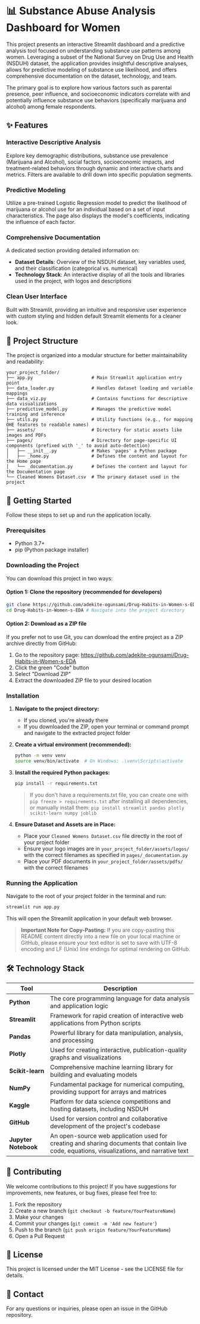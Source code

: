 # 📊 Substance Abuse Analysis Dashboard for Women

This project presents an interactive Streamlit dashboard and a predictive analysis tool focused on understanding substance use patterns among women. Leveraging a subset of the National Survey on Drug Use and Health (NSDUH) dataset, the application provides insightful descriptive analyses, allows for predictive modeling of substance use likelihood, and offers comprehensive documentation on the dataset, technology, and team.

The primary goal is to explore how various factors such as parental presence, peer influence, and socioeconomic indicators correlate with and potentially influence substance use behaviors (specifically marijuana and alcohol) among female respondents.

## ✨ Features

### Interactive Descriptive Analysis
Explore key demographic distributions, substance use prevalence (Marijuana and Alcohol), social factors, socioeconomic impacts, and treatment-related behaviors through dynamic and interactive charts and metrics. Filters are available to drill down into specific population segments.

### Predictive Modeling
Utilize a pre-trained Logistic Regression model to predict the likelihood of marijuana or alcohol use for an individual based on a set of input characteristics. The page also displays the model's coefficients, indicating the influence of each factor.

### Comprehensive Documentation
A dedicated section providing detailed information on:

- **Dataset Details**: Overview of the NSDUH dataset, key variables used, and their classification (categorical vs. numerical)
- **Technology Stack**: An interactive display of all the tools and libraries used in the project, with logos and descriptions

### Clean User Interface
Built with Streamlit, providing an intuitive and responsive user experience with custom styling and hidden default Streamlit elements for a cleaner look.

## 📁 Project Structure

The project is organized into a modular structure for better maintainability and readability:

```
your_project_folder/
├── app.py                      # Main Streamlit application entry point
├── data_loader.py              # Handles dataset loading and variable mappings
├── data_viz.py                 # Contains functions for descriptive data visualizations
├── predictive_model.py         # Manages the predictive model training and inference
├── utils.py                    # Utility functions (e.g., for mapping OHE features to readable names)
├── assets/                     # Directory for static assets like images and PDFs
├── pages/                      # Directory for page-specific UI components (prefixed with '_' to avoid auto-detection)
│   ├── __init__.py             # Makes 'pages' a Python package
│   ├── _home.py                # Defines the content and layout for the Home page
│   └── _documentation.py       # Defines the content and layout for the Documentation page
└── Cleaned Womens Dataset.csv  # The primary dataset used in the project
```

## 🚀 Getting Started

Follow these steps to set up and run the application locally.

### Prerequisites
- Python 3.7+
- pip (Python package installer)

### Downloading the Project

You can download this project in two ways:

#### Option 1: Clone the repository (recommended for developers)
```bash
git clone https://github.com/adekite-ogunsami/Drug-Habits-in-Women-s-EDA.git
cd Drug-Habits-in-Women-s-EDA # Navigate into the project directory
```

#### Option 2: Download as a ZIP file
If you prefer not to use Git, you can download the entire project as a ZIP archive directly from GitHub:

1. Go to the repository page: https://github.com/adekite-ogunsami/Drug-Habits-in-Women-s-EDA
2. Click the green "Code" button
3. Select "Download ZIP"
4. Extract the downloaded ZIP file to your desired location

### Installation

1. **Navigate to the project directory:**
   - If you cloned, you're already there
   - If you downloaded the ZIP, open your terminal or command prompt and navigate to the extracted project folder

2. **Create a virtual environment (recommended):**
   ```bash
   python -m venv venv
   source venv/bin/activate  # On Windows: .\venv\Scripts\activate
   ```

3. **Install the required Python packages:**
   ```bash
   pip install -r requirements.txt
   ```
   > If you don't have a requirements.txt file, you can create one with `pip freeze > requirements.txt` after installing all dependencies, or manually install them: `pip install streamlit pandas plotly scikit-learn numpy joblib`

4. **Ensure Dataset and Assets are in Place:**
   - Place your `Cleaned Womens Dataset.csv` file directly in the root of your project folder
   - Ensure your logo images are in `your_project_folder/assets/logos/` with the correct filenames as specified in `pages/_documentation.py`
   - Place your PDF documents in `your_project_folder/assets/pdfs/` with the correct filenames

### Running the Application

Navigate to the root of your project folder in the terminal and run:

```bash
streamlit run app.py
```

This will open the Streamlit application in your default web browser.

> **Important Note for Copy-Pasting:** If you are copy-pasting this README content directly into a new file on your local machine or GitHub, please ensure your text editor is set to save with UTF-8 encoding and LF (Unix) line endings for optimal rendering on GitHub.

## 🛠️ Technology Stack

| Tool | Description |
|------|-------------|
| **Python** | The core programming language for data analysis and application logic |
| **Streamlit** | Framework for rapid creation of interactive web applications from Python scripts |
| **Pandas** | Powerful library for data manipulation, analysis, and processing |
| **Plotly** | Used for creating interactive, publication-quality graphs and visualizations |
| **Scikit-learn** | Comprehensive machine learning library for building and evaluating models |
| **NumPy** | Fundamental package for numerical computing, providing support for arrays and matrices |
| **Kaggle** | Platform for data science competitions and hosting datasets, including NSDUH |
| **GitHub** | Used for version control and collaborative development of the project's codebase |
| **Jupyter Notebook** | An open-source web application used for creating and sharing documents that contain live code, equations, visualizations, and narrative text |

## 🤝 Contributing

We welcome contributions to this project! If you have suggestions for improvements, new features, or bug fixes, please feel free to:

1. Fork the repository
2. Create a new branch (`git checkout -b feature/YourFeatureName`)
3. Make your changes
4. Commit your changes (`git commit -m 'Add new feature'`)
5. Push to the branch (`git push origin feature/YourFeatureName`)
6. Open a Pull Request

## 📄 License

This project is licensed under the MIT License - see the LICENSE file for details.

## 📧 Contact

For any questions or inquiries, please open an issue in the GitHub repository.
